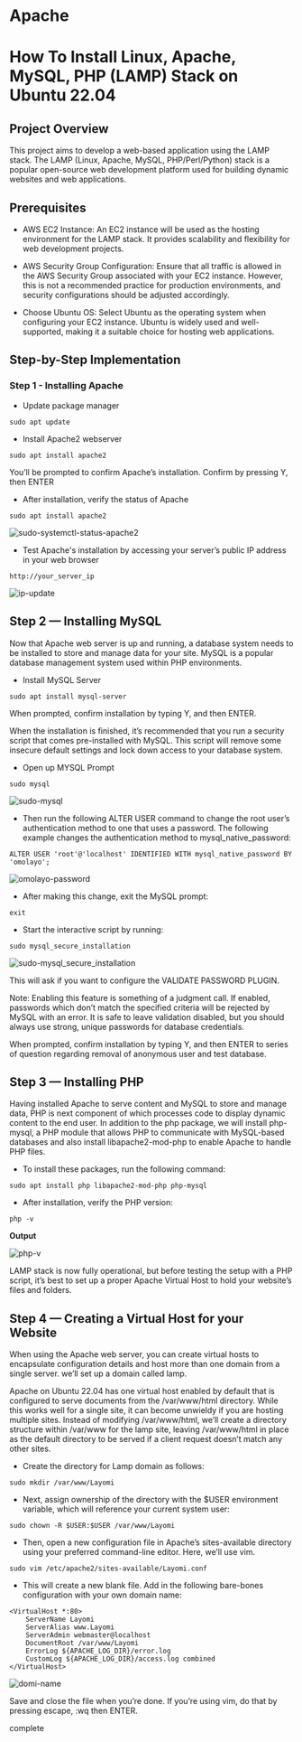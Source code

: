 # Apache

# How To Install Linux, Apache, MySQL, PHP (LAMP) Stack on Ubuntu 22.04

## Project Overview

This project aims to develop a web-based application using the LAMP stack. The LAMP (Linux, Apache, MySQL, PHP/Perl/Python) stack is a popular open-source web development platform used for building dynamic websites and web applications.

## Prerequisites

- AWS EC2 Instance: An EC2 instance will be used as the hosting environment for the LAMP stack. It provides scalability and flexibility for web development projects.

- AWS Security Group Configuration: Ensure that all traffic is allowed in the AWS Security Group associated with your EC2 instance. However, this is not a recommended practice for production environments, and security configurations should be adjusted accordingly.

- Choose Ubuntu OS: Select Ubuntu as the operating system when configuring your EC2 instance. Ubuntu is widely used and well-supported, making it a suitable choice for hosting web applications.

## Step-by-Step Implementation

### Step 1 - Installing Apache

- Update package manager

```
sudo apt update
```

- Install Apache2 webserver

```
sudo apt install apache2
```

You’ll be prompted to confirm Apache’s installation. Confirm by pressing Y, then ENTER

- After installation, verify the status of Apache

```
sudo apt install apache2
```

![sudo-systemctl-status-apache2](image1/sudo-systemctl-status-apache2.jpg)

- Test Apache's installation by accessing your server’s public IP address in your web browser

```
http://your_server_ip
```

![ip-update](image1/ip-update.jpg)

## Step 2 — Installing MySQL

Now that Apache web server is up and running, a database system needs to be installed to store and manage data for your site. MySQL is a popular database management system used within PHP environments.

- Install MySQL Server

```
sudo apt install mysql-server
```

When prompted, confirm installation by typing Y, and then ENTER.

When the installation is finished, it’s recommended that you run a security script that comes pre-installed with MySQL. This script will remove some insecure default settings and lock down access to your database system.

- Open up MYSQL Prompt

```
sudo mysql
```

![sudo-mysql](image1/sudo-mysql.jpg)

- Then run the following ALTER USER command to change the root user’s authentication method to one that uses a password. The following example changes the authentication method to mysql_native_password:

```
ALTER USER 'root'@'localhost' IDENTIFIED WITH mysql_native_password BY 'omolayo';
```

![omolayo-password](image1/omolayo-password.jpg)

- After making this change, exit the MySQL prompt:

```
exit
```

- Start the interactive script by running:

```
sudo mysql_secure_installation
```

![sudo-mysql_secure_installation](image1/sudo-mysql_secure_installation.jpg)

This will ask if you want to configure the VALIDATE PASSWORD PLUGIN.

Note: Enabling this feature is something of a judgment call. If enabled, passwords which don’t match the specified criteria will be rejected by MySQL with an error. It is safe to leave validation disabled, but you should always use strong, unique passwords for database credentials.

When prompted, confirm installation by typing Y, and then ENTER to series of question regarding removal of anonymous user and test database.

## Step 3 — Installing PHP

Having installed Apache to serve content and MySQL to store and manage data, PHP is next component of which processes code to display dynamic content to the end user. In addition to the php package, we will install php-mysql, a PHP module that allows PHP to communicate with MySQL-based databases and also install libapache2-mod-php to enable Apache to handle PHP files.

- To install these packages, run the following command:

```
sudo apt install php libapache2-mod-php php-mysql
```

- After installation, verify the PHP version:

```
php -v
```

**Output**

![php-v](image1/php-v.jpg)

LAMP stack is now fully operational, but before testing the setup with a PHP script, it’s best to set up a proper Apache Virtual Host to hold your website’s files and folders.

## Step 4 — Creating a Virtual Host for your Website

When using the Apache web server, you can create virtual hosts to encapsulate configuration details and host more than one domain from a single server. we’ll set up a domain called lamp.

Apache on Ubuntu 22.04 has one virtual host enabled by default that is configured to serve documents from the /var/www/html directory. While this works well for a single site, it can become unwieldy if you are hosting multiple sites. Instead of modifying /var/www/html, we’ll create a directory structure within /var/www for the lamp site, leaving /var/www/html in place as the default directory to be served if a client request doesn’t match any other sites.

- Create the directory for Lamp domain as follows:

```
sudo mkdir /var/www/Layomi
```

- Next, assign ownership of the directory with the $USER environment variable, which will reference your current system user:

```
sudo chown -R $USER:$USER /var/www/Layomi
```

- Then, open a new configuration file in Apache’s sites-available directory using your preferred command-line editor. Here, we’ll use vim.

```
sudo vim /etc/apache2/sites-available/Layomi.conf
```

- This will create a new blank file. Add in the following bare-bones configuration with your own domain name:

```
<VirtualHost *:80>
    ServerName Layomi
    ServerAlias www.Layomi
    ServerAdmin webmaster@localhost
    DocumentRoot /var/www/Layomi
    ErrorLog ${APACHE_LOG_DIR}/error.log
    CustomLog ${APACHE_LOG_DIR}/access.log combined
</VirtualHost>
```

![domi-name](image1/domi-name.jpg)

Save and close the file when you’re done. If you’re using vim, do that by pressing escape, :wq then ENTER.

complete